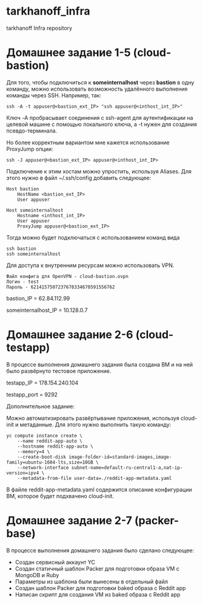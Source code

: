 # tarkhanoff_infra
tarkhanoff Infra repository

# Домашнее задание 1-5 (cloud-bastion)

Для того, чтобы подключиться к **someinternalhost** через **bastion** в одну команду, можно использовать возможность удалённого выполнения команды через SSH. Например, так:

    ssh -A -t appuser@<bastion_ext_IP> "ssh appuser@<inthost_int_IP>"

Ключ -A пробрасывает соединения с ssh-agent для аутентификации на целевой машине с помощью локального ключа, а -t нужен для создания псевдо-терминала.

Но более корректным вариантом мне кажется использование ProxyJump опции:

    ssh -J appuser@<bastion_ext_IP> appuser@<inthost_int_IP>

Подключение к этим хостам можно упростить, используя Aliases. Для этого нужно в файл ~/.ssh/config добавить следующее:

    Host bastion
        HostName <bastion_ext_IP>
        User appuser

    Host someinternalhost
        Hostname <inthost_int_IP>
        User appuser
        ProxyJump appuser@<bastion_ext_IP>

Тогда можно будет подключаться с использованием команд вида

    ssh bastion
    ssh someinternalhost

Для доступа к внутренним ресурсам можно использовать VPN.

    Файл конфига для OpenVPN - cloud-bastion.ovpn
    Логин - test
    Пароль - 6214157507237678334670591556762

bastion_IP = 62.84.112.99

someinternalhost_IP = 10.128.0.7

# Домашнее задание 2-6 (cloud-testapp)

В процессе выполнения домашнего задания была создана ВМ и на ней было развёрнуто тестовое приложение.

testapp_IP = 178.154.240.104

testapp_port = 9292

Дополнительное задание:

Можно автоматизировать развёртывание приложения, используя cloud-init и метаданные. Для этого нужно выполнить такую команду:

    yc compute instance create \
        --name reddit-app-auto \
        --hostname reddit-app-auto \
        --memory=4 \
        --create-boot-disk image-folder-id=standard-images,image-family=ubuntu-1604-lts,size=10GB \
        --network-interface subnet-name=default-ru-central1-a,nat-ip-version=ipv4 \
        --metadata-from-file user-data=./reddit-app-metadata.yaml

В файле reddit-app-metadata.yaml содержится описание конфигурации ВМ, которое будет подхвачено cloud-init.

# Домашнее задание 2-7 (packer-base)

В процессе выполнения домашнего задания было сделано следующее:
- Создан сервисный аккаунт YC
- Создан статичный шаблон Packer для подготовки образа VM с MongoDB и Ruby
- Параметры из шаблона были вынесены в отдельный файл
- Создан шаблон Packer для подготовки baked образа с Reddit app
- Написан скрипт для создания VM из baked образа c Reddit app
